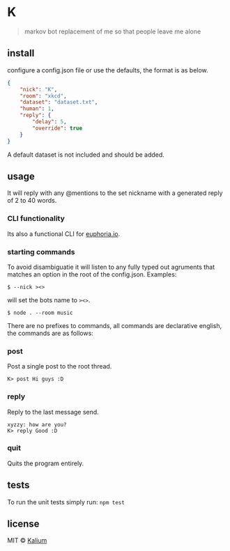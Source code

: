 # K
> markov bot replacement of me so that people leave me alone

## install
configure a config.json file or use the defaults, the format is as below.

```json
{
	"nick": "K",
	"room": "xkcd",
	"dataset": "dataset.txt",
	"human": 1,
	"reply": {
		"delay": 5,
		"override": true
	}
}

```
A default dataset is not included and should be added.

## usage
It will reply with any @mentions to the set nickname with a generated reply of 2 to 40 words.

### CLI functionality
Its also a functional CLI for [euphoria.io](https://euphoria.io).

### starting commands
To avoid disambiguatie it will listen to any fully typed out agruments that matches an option in the root of the config.json.
Examples:
```
$ --nick ><>
```
will set the bots name to `><>`.
```
$ node . --room music
```

There are no prefixes to commands, all commands are declarative english, the commands are as follows:
### post
Post a single post to the root thread.
```
K> post Hi guys :D
```

### reply
Reply to the last message send.
```
xyzzy: how are you?
K> reply Good :D
```

### quit
Quits the program entirely.

## tests
To run the unit tests simply run: `npm test`

## license
MIT © [Kalium](https://kalium.xyz)
